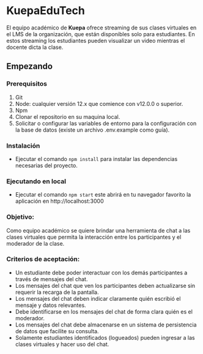 # KuepaEduTech

El equipo académico de **Kuepa** ofrece streaming de sus clases virtuales en el
LMS de la organización, que están disponibles solo para estudiantes. En estos streaming los estudiantes pueden visualizar un video mientras el docente dicta la clase.

## Empezando

### Prerequisitos

1. Git
2. Node: cualquier versión 12.x que comience con v12.0.0 o superior.
3. Npm
4. Clonar el repositorio en su maquina local.
5. Solicitar o configurar las variables de entorno para la configuración con la base de datos (existe un archivo .env.example como guía).

### Instalación

- Ejecutar el comando `npm install` para instalar las dependencias necesarias del proyecto.

### Ejecutando en local

- Ejecutar el comando `npm start` este abrirá en tu navegador favorito la aplicación en http://localhost:3000

### Objetivo:

Como equipo académico se quiere brindar una herramienta de chat a las clases
virtuales que permita la interacción entre los participantes y el moderador de la clase.

### Criterios de aceptación:

- Un estudiante debe poder interactuar con los demás participantes a través de mensajes del chat.
- Los mensajes del chat que ven los participantes deben actualizarse sin requerir la recarga de la pantalla.
- Los mensajes del chat deben indicar claramente quién escribió el mensaje y datos relevantes.
- Debe identificarse en los mensajes del chat de forma clara quién es el moderador.
- Los mensajes del chat debe almacenarse en un sistema de persistencia de datos que facilite su consulta.
- Solamente estudiantes identificados (logueados) pueden ingresar a las clases virtuales y hacer uso del chat.
